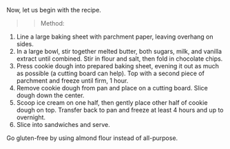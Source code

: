 Now, let us begin with the recipe.

>>Method:

1. Line a large baking sheet with parchment paper, leaving overhang on sides. 
2. In a large bowl, stir together melted butter, both sugars, milk, and vanilla extract until combined. Stir in flour and salt, then  fold in chocolate chips. 
3. Press cookie dough into prepared baking sheet, evening it out as much as possible (a cutting board can help). Top with a second piece of parchment and freeze until firm, 1 hour. 
4. Remove cookie dough from pan and place on a cutting board. Slice dough down the center. 
5. Scoop ice cream on one half, then gently place other half of cookie dough on top. Transfer back to pan and freeze at least 4 hours and up to overnight. 
6. Slice into sandwiches and serve.

<Tip> Go gluten-free by using almond flour instead of all-purpose.